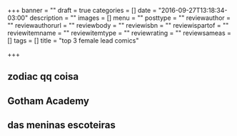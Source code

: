 +++
banner = ""
draft = true
categories = []
date = "2016-09-27T13:18:34-03:00"
description = ""
images = []
menu = ""
posttype = ""
reviewauthor = ""
reviewauthorurl = ""
reviewbody = ""
reviewisbn = ""
reviewispartof = ""
reviewitemname = ""
reviewitemtype = ""
reviewrating = ""
reviewsameas = []
tags = []
title = "top 3 female lead comics"

+++

<!--more-->

## zodiac qq coisa

## Gotham Academy

## das meninas escoteiras

